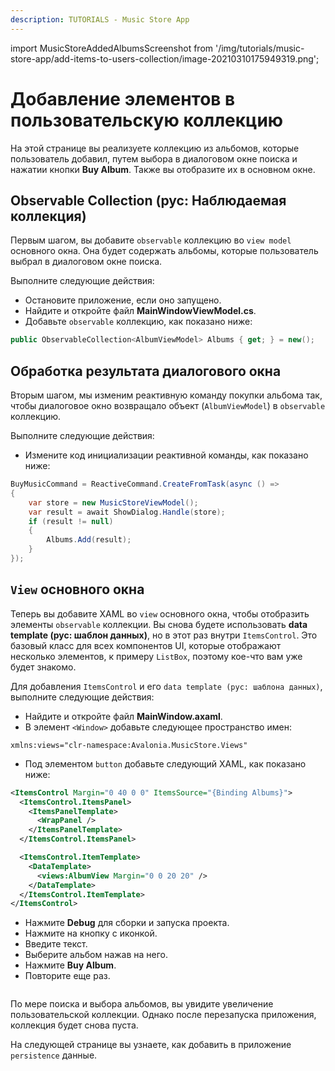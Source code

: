 ```yaml
---
description: TUTORIALS - Music Store App
---
```


import MusicStoreAddedAlbumsScreenshot from '/img/tutorials/music-store-app/add-items-to-users-collection/image-20210310175949319.png';

# Добавление элементов в пользовательскую коллекцию

На этой странице вы реализуете коллекцию из альбомов, которые пользователь добавил, 
путем выбора в диалоговом окне поиска и нажатии кнопки **Buy Album**.
Также вы отобразите их в основном окне.

## Observable Collection (рус: Наблюдаемая коллекция)

Первым шагом, вы добавите `observable` коллекцию во `view model` основного окна.
Она будет содержать альбомы, которые пользователь выбрал в диалоговом окне поиска.

Выполните следующие действия:

- Остановите приложение, если оно запущено.
- Найдите и откройте файл **MainWindowViewModel.cs**.
- Добавьте `observable` коллекцию, как показано ниже:

```csharp
public ObservableCollection<AlbumViewModel> Albums { get; } = new();
```

## Обработка результата диалогового окна

Вторым шагом, мы изменим реактивную команду покупки альбома так, чтобы диалоговое окно возвращало
объект (`AlbumViewModel`) в `observable` коллекцию.

Выполните следующие действия:

- Измените код инициализации реактивной команды, как показано ниже:

```csharp
BuyMusicCommand = ReactiveCommand.CreateFromTask(async () =>
{
    var store = new MusicStoreViewModel();
    var result = await ShowDialog.Handle(store);
    if (result != null)
    {
        Albums.Add(result);
    }
});
```

## `View` основного окна

Теперь вы добавите XAML во `view` основного окна, чтобы отобразить элементы `observable` коллекции.
Вы снова будете использовать **data template (рус: шаблон данных)**, но в этот раз внутри `ItemsControl`.
Это базовый класс для всех компонентов UI, которые отображают несколько элементов, к примеру `ListBox`,
поэтому кое-что вам уже будет знакомо.

Для добавления `ItemsControl` и его `data template (рус: шаблона данных)`, выполните следующие действия:

- Найдите и откройте файл **MainWindow.axaml**.
- В элемент `<Window>` добавьте следующее пространство имен:

```
xmlns:views="clr-namespace:Avalonia.MusicStore.Views"
```

- Под элементом `button` добавьте следующий XAML, как показано ниже:

```xml
<ItemsControl Margin="0 40 0 0" ItemsSource="{Binding Albums}">
  <ItemsControl.ItemsPanel>
    <ItemsPanelTemplate>
      <WrapPanel />
    </ItemsPanelTemplate>
  </ItemsControl.ItemsPanel>

  <ItemsControl.ItemTemplate>
    <DataTemplate>
      <views:AlbumView Margin="0 0 20 20" />
    </DataTemplate>
  </ItemsControl.ItemTemplate>
</ItemsControl>
```

- Нажмите **Debug** для сборки и запуска проекта.
- Нажмите на кнопку с иконкой.
- Введите текст.
- Выберите альбом нажав на него.
- Нажмите **Buy Album**.
- Повторите еще раз.

<p><img className="image-medium-zoom" src={MusicStoreAddedAlbumsScreenshot} alt="" /></p>

По мере поиска и выбора альбомов, вы увидите увеличение пользовательской коллекции.
Однако после перезапуска приложения, коллекция будет снова пуста.

На следующей странице вы узнаете, как добавить в приложение `persistence` данные.